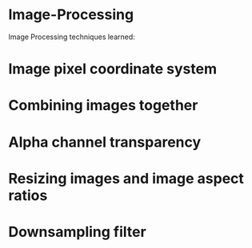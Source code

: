 # Image-Processing

 Image Processing techniques learned:
#       Image pixel coordinate system
#       Combining images together
#       Alpha channel transparency
#       Resizing images and image aspect ratios
#       Downsampling filter
